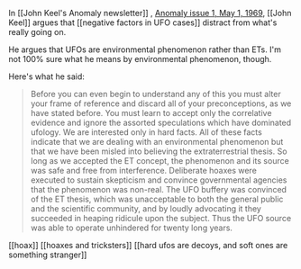 In [[John Keel's Anomaly newsletter]] , [Anomaly issue 1, May 1, 1969](https://archive.org/details/Anomaly_01_1969_May), [[John Keel]] argues that [[negative factors in UFO cases]] distract from what's really going on.

He argues that UFOs are environmental phenomenon rather than ETs. I'm not 100% sure what he means by environmental phenomenon, though.

Here's what he said:
> Before you can even begin to understand any of this you must alter your frame of reference and discard all of your preconceptions, as we have stated before. You must learn to accept only the correlative evidence and ignore the assorted speculations which have dominated ufology. We are interested only in hard facts. All of these facts indicate that we are dealing with an environmental phenomenon but that we have been misled into believing the extraterrestrial thesis. So long as we accepted the ET concept, the phenomenon and its source was safe and free from interference. Deliberate hoaxes were executed to sustain skepticism and convince governmental agencies that the phenomenon was non-real. The UFO buffery was convinced of the ET thesis, which was unacceptable to both the general public and the scientific community, and by loudly advocating it they succeeded in heaping ridicule upon the subject. Thus the UFO source was able to operate unhindered for twenty long years.


[[hoax]] [[hoaxes and tricksters]]
[[hard ufos are decoys, and soft ones are something stranger]]